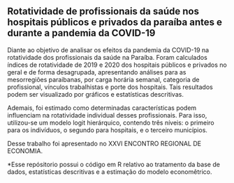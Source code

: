 
## Rotatividade de profissionais da saúde nos hospitais públicos e privados da paraíba antes e durante a pandemia da COVID-19

Diante ao objetivo de analisar os efeitos da pandemia da COVID-19 na rotatividade dos profissionais da saúde na Paraíba. Foram calculados índices de 
rotatividade de 2019 e 2020 dos hospitais públicos e privados no geral e de forma desagrupada, apresentando análises para as mesorregiões paraibanas, por carga horária semanal, categoria de profissional, vínculos trabalhistas e porte dos hospitais. Tais resultados podem ser visualizado por gráficos e estatísticas descritivas. 

Ademais, foi estimado como determinadas características podem influenciam na rotatividade individual desses profissionais. Para isso, utilizou-se um modelo logit hierárquico, contendo três níveis: o primeiro para os indivíduos, o segundo para hospitais, e o terceiro municípios. 

Desse trabalho foi apresentado no XXVI ENCONTRO REGIONAL DE ECONOMIA. 

*Esse repósitorio possui o código em R relativo ao tratamento da base de dados, estatísticas descritivas e a estimação do modelo economêtrico. 

